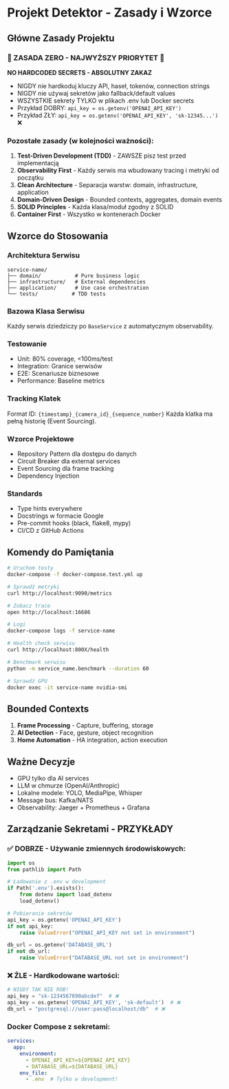 # Projekt Detektor - Zasady i Wzorce

<!-- 
LLM PROJECT CONTEXT:
Ten plik jest "pamięcią projektu" - zawiera kluczowe decyzje i wzorce.
Używaj go gdy:
1. Implementujesz nowy serwis/komponent
2. Nie wiesz jak coś zrobić "the project way"
3. Potrzebujesz quick reference dla komend/standardów

WORKFLOW STARTOWY:
1. Przeczytaj ten plik w całości
2. Sprawdź aktualną fazę w architektura_systemu.md
3. Znajdź zadanie do wykonania ([ ] checkbox)
4. Otwórz jego dekompozycję (link "Szczegóły →")
5. Użyj /nakurwiaj <blok> do automatycznego wykonania
-->

## Główne Zasady Projektu

### 🚨 ZASADA ZERO - NAJWYŻSZY PRIORYTET 🚨
**NO HARDCODED SECRETS - ABSOLUTNY ZAKAZ**
- NIGDY nie hardkoduj kluczy API, haseł, tokenów, connection strings
- NIGDY nie używaj sekretów jako fallback/default values
- WSZYSTKIE sekrety TYLKO w plikach .env lub Docker secrets
- Przykład DOBRY: `api_key = os.getenv('OPENAI_API_KEY')`
- Przykład ZŁY: `api_key = os.getenv('OPENAI_API_KEY', 'sk-12345...')` ❌

### Pozostałe zasady (w kolejności ważności):
1. **Test-Driven Development (TDD)** - ZAWSZE pisz test przed implementacją
2. **Observability First** - Każdy serwis ma wbudowany tracing i metryki od początku
3. **Clean Architecture** - Separacja warstw: domain, infrastructure, application
4. **Domain-Driven Design** - Bounded contexts, aggregates, domain events
5. **SOLID Principles** - Każda klasa/moduł zgodny z SOLID
6. **Container First** - Wszystko w kontenerach Docker

## Wzorce do Stosowania

<!-- 
LLM IMPLEMENTATION GUIDE:
Poniższe wzorce są OBOWIĄZKOWE dla każdego nowego komponentu.
Copy-paste i dostosuj do swojego serwisu.
-->

### Architektura Serwisu
```
service-name/
├── domain/           # Pure business logic
├── infrastructure/   # External dependencies
├── application/      # Use case orchestration
└── tests/           # TDD tests
```

### Bazowa Klasa Serwisu
Każdy serwis dziedziczy po `BaseService` z automatycznym observability.

### Testowanie
- Unit: 80% coverage, <100ms/test
- Integration: Granice serwisów
- E2E: Scenariusze biznesowe
- Performance: Baseline metrics

### Tracking Klatek
Format ID: `{timestamp}_{camera_id}_{sequence_number}`
Każda klatka ma pełną historię (Event Sourcing).

### Wzorce Projektowe
- Repository Pattern dla dostępu do danych
- Circuit Breaker dla external services
- Event Sourcing dla frame tracking
- Dependency Injection

### Standards
- Type hints everywhere
- Docstrings w formacie Google
- Pre-commit hooks (black, flake8, mypy)
- CI/CD z GitHub Actions

## Komendy do Pamiętania

<!-- 
LLM QUICK REFERENCE:
Te komendy używaj podczas development i debugging.
Każdy serwis ma te same porty względne:
- 8001: rtsp-capture
- 8002: face-recognition
- 8003: object-detection
- 8004: ha-bridge
- 8005: llm-intent
-->

```bash
# Uruchom testy
docker-compose -f docker-compose.test.yml up

# Sprawdź metryki
curl http://localhost:9090/metrics

# Zobacz trace
open http://localhost:16686

# Logi
docker-compose logs -f service-name

# Health check serwisu
curl http://localhost:800X/health

# Benchmark serwisu
python -m service_name.benchmark --duration 60

# Sprawdź GPU
docker exec -it service-name nvidia-smi
```

## Bounded Contexts
1. **Frame Processing** - Capture, buffering, storage
2. **AI Detection** - Face, gesture, object recognition  
3. **Home Automation** - HA integration, action execution

## Ważne Decyzje
- GPU tylko dla AI services
- LLM w chmurze (OpenAI/Anthropic)
- Lokalne modele: YOLO, MediaPipe, Whisper
- Message bus: Kafka/NATS
- Observability: Jaeger + Prometheus + Grafana

## Zarządzanie Sekretami - PRZYKŁADY

### ✅ DOBRZE - Używanie zmiennych środowiskowych:
```python
import os
from pathlib import Path

# Ładowanie z .env w development
if Path('.env').exists():
    from dotenv import load_dotenv
    load_dotenv()

# Pobieranie sekretów
api_key = os.getenv('OPENAI_API_KEY')
if not api_key:
    raise ValueError("OPENAI_API_KEY not set in environment")

db_url = os.getenv('DATABASE_URL')
if not db_url:
    raise ValueError("DATABASE_URL not set in environment")
```

### ❌ ŹLE - Hardkodowane wartości:
```python
# NIGDY TAK NIE RÓB!
api_key = "sk-1234567890abcdef"  # ❌
api_key = os.getenv('OPENAI_API_KEY', 'sk-default')  # ❌
db_url = "postgresql://user:pass@localhost/db"  # ❌
```

### Docker Compose z sekretami:
```yaml
services:
  app:
    environment:
      - OPENAI_API_KEY=${OPENAI_API_KEY}
      - DATABASE_URL=${DATABASE_URL}
    env_file:
      - .env  # Tylko w development!
```